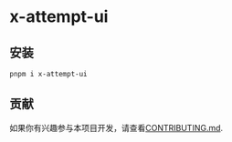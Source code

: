 # x-attempt-ui

## 安装
```
pnpm i x-attempt-ui
```

## 贡献
如果你有兴趣参与本项目开发，请查看[CONTRIBUTING.md](https://github.com/XinXiaoIsMe/x-attempt-ui/blob/main/CONTRIBUTING.md).
